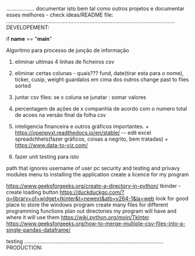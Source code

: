 ...................
documentar isto bem tal como outros projetos e  documentar esses melhores - check ideas/README file:
.................................................................................................................
DEVELOPEMENT:

if __name__ == "__main__"

Algoritmo para processo de junção de informação
1. eliminar ultimas 4 linhas de ficheiros csv

2. eliminar certas colunas - quais???
  fund, date(tirar esta para o nome), ticker, cusip, weight
  guardalos em cima dos outros 
  change past to files sorted

3. juntar csv files:
se x coluna se junatar : somar valores

5. percentagem de ações de x companhia de acordo com o numero total de acoes na versão final da folha csv

6. inteligencia financeira e outros gráficos importantes. + https://openpyxl.readthedocs.io/en/stable/ -- edit excel spreadchhets(fazer gráficos, coisas a negrito, bem tratadas) + https://www.data-to-viz.com/ 

7. fazer unit testing para isto


path that ignores username of user pc
security and testing and privavy modules
menu to installing the application
create a licence for my program


https://www.geeksforgeeks.org/create-a-directory-in-python/
tkinder - create loading button
https://duckduckgo.com/?q=library+of+widget+tkinter&t=newext&atb=v264-1&ia=web
look for good place to store the windows program
create many files for different programming functions
plan out directories my program will have and where it will use them
https://wiki.python.org/moin/TkInter
https://www.geeksforgeeks.org/how-to-merge-multiple-csv-files-into-a-single-pandas-dataframe/

testing
.............................................................................................
PRODUCTION: